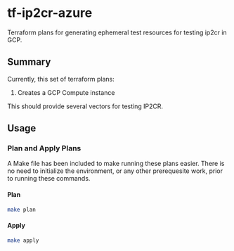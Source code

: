 # tf-ip2cr-azure

Terraform plans for generating ephemeral test resources for testing ip2cr in GCP.

## Summary

Currently, this set of terraform plans:

1. Creates a GCP Compute instance

This should provide several vectors for testing IP2CR.

## Usage

### Plan and Apply Plans

A Make file has been included to make running these plans easier. There is no need to initialize the environment, or any other prerequesite work, prior to running these commands.

#### Plan

```bash
make plan
```

#### Apply

```bash
make apply
```

